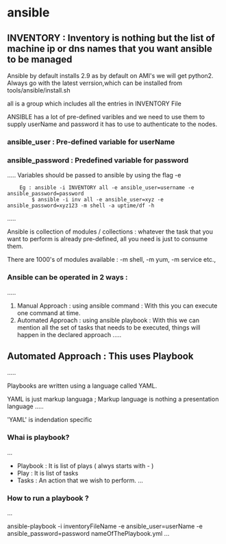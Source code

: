 # ansible

## INVENTORY : Inventory is nothing but the list of machine ip or dns names that you want ansible to be managed

Ansible by default installs 2.9 as by default on AMI's we will get python2.
Always go with the latest verrsion,which can be installed from tools/ansible/install.sh

all is a group which includes all the entries in INVENTORY File

ANSIBLE has a lot of pre-defined varibles and we need to use them to supply userName and password it has to use to authenticate to the nodes.

### ansible_user : Pre-defined variable for userName 
### ansible_password : Predefined variable for password

.....
Variables should be passed to ansible by using the flag -e

        Eg : ansible -i INVENTORY all -e ansible_user=username -e ansible_password=password
            $ ansible -i inv all -e ansible_user=xyz -e ansible_password=xyz123 -m shell -a uptime/df -h

.....

Ansible is collection of modules / collections : whatever the task that you want to perform is already pre-defined, all you need is just to consume them.

There are 1000's of modules available : -m shell, -m yum, -m service    etc.,


### Ansible can be operated in 2 ways : 
.....
1) Manual Approach      : using ansible command  : With this you can execute one command at time.
2) Automated Approach   : using ansible playbook : With this we can mention all the set of tasks that needs to be executed, things will happen in the declared approach 
.....

## Automated Approach : This uses Playbook
.....

Playbooks are written using a language called YAML.

YAML is just  markup languaga ; Markup language is nothing a presentation language
.....

'YAML' is indendation specific

### Whai is playbook?
...
* Playbook : It is list of plays ( alwys starts with - )
* Play     : It is list of tasks
* Tasks    : An action that we wish to perform.
...

### How to run a playbook ?
...

ansible-playbook -i inventoryFileName -e ansible_user=userName -e ansible_password=password nameOfThePlaybook.yml
...

